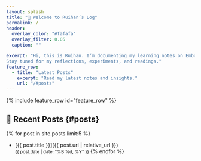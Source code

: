 ```yaml
---
layout: splash
title: "👋 Welcome to Ruihan’s Log"
permalink: /
header:
  overlay_color: "#fafafa"
  overlay_filter: 0.05
  caption: ""

excerpt: "Hi, this is Ruihan. I’m documenting my learning notes on Embodied Intelligence, World Models, and Robotics.  
Stay tuned for my reflections, experiments, and readings."
feature_row:
  - title: "Latest Posts"
    excerpt: "Read my latest notes and insights."
    url: "/#posts"
---
```


{% include feature_row id="feature_row" %}

## 📝 Recent Posts {#posts}
{% for post in site.posts limit:5 %}
- [{{ post.title }}]({{ post.url | relative_url }})  
  <small>{{ post.date | date: "%B %d, %Y" }}</small>
{% endfor %}
